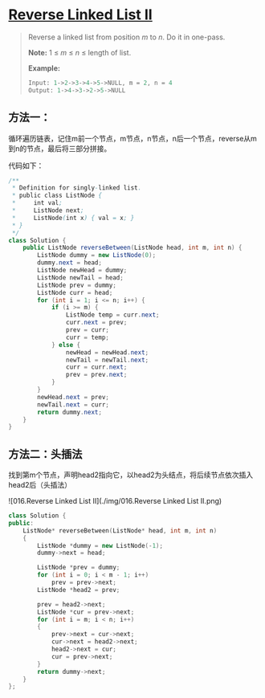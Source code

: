# [Reverse Linked List II](1)

> Reverse a linked list from position *m* to *n*. Do it in one-pass.
>
> **Note:** 1 ≤ *m* ≤ *n* ≤ length of list.
>
> **Example:**
>
> ```java
> Input: 1->2->3->4->5->NULL, m = 2, n = 4
> Output: 1->4->3->2->5->NULL
> ```



## 方法一：

循环遍历链表，记住m前一个节点，m节点，n节点，n后一个节点，reverse从m到n的节点，最后将三部分拼接。

代码如下：

```java
/**
 * Definition for singly-linked list.
 * public class ListNode {
 *     int val;
 *     ListNode next;
 *     ListNode(int x) { val = x; }
 * }
 */
class Solution {
    public ListNode reverseBetween(ListNode head, int m, int n) {
        ListNode dummy = new ListNode(0);
        dummy.next = head;
        ListNode newHead = dummy;
        ListNode newTail = head;
        ListNode prev = dummy;
        ListNode curr = head;
        for (int i = 1; i <= n; i++) {
            if (i >= m) {
                ListNode temp = curr.next;
                curr.next = prev;
                prev = curr;
                curr = temp;
            } else {
                newHead = newHead.next;
                newTail = newTail.next;
                curr = curr.next;
                prev = prev.next;
            }
        }
        newHead.next = prev;
        newTail.next = curr;
        return dummy.next;
    }
}
```



## 方法二：头插法

找到第m个节点，声明head2指向它，以head2为头结点，将后续节点依次插入head2后（头插法）

![016.Reverse Linked List II](./img/016.Reverse Linked List II.png)

```c++
class Solution {
public:
	ListNode* reverseBetween(ListNode* head, int m, int n)
	{
		ListNode *dummy = new ListNode(-1);
		dummy->next = head;

		ListNode *prev = dummy;
		for (int i = 0; i < m - 1; i++)
			prev = prev->next;
		ListNode *head2 = prev;

		prev = head2->next;
		ListNode *cur = prev->next;
		for (int i = m; i < n; i++)
		{
			prev->next = cur->next;
			cur->next = head2->next;
			head2->next = cur;
			cur = prev->next;
		}
		return dummy->next;
	}
};
```



[1]: https://leetcode.com/problems/reverse-linked-list-ii/